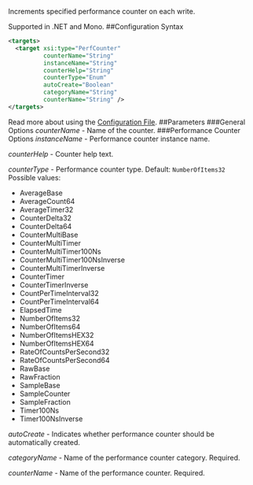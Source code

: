 Increments specified performance counter on each write. 

Supported in .NET and Mono.
##Configuration Syntax
```xml
<targets>
  <target xsi:type="PerfCounter"
          counterName="String"
          instanceName="String"
          counterHelp="String"
          counterType="Enum"
          autoCreate="Boolean"
          categoryName="String"
          counterName="String" />
</targets>
```
Read more about using the [Configuration File](Configuration-file).
##Parameters
###General Options
_counterName_ - Name of the counter.
###Performance Counter Options
_instanceName_ - Performance counter instance name.

_counterHelp_ - Counter help text.  

_counterType_ - Performance counter type. Default: `NumberOfItems32`  
Possible values:
* AverageBase
* AverageCount64
* AverageTimer32
* CounterDelta32
* CounterDelta64
* CounterMultiBase
* CounterMultiTimer
* CounterMultiTimer100Ns
* CounterMultiTimer100NsInverse
* CounterMultiTimerInverse
* CounterTimer
* CounterTimerInverse
* CountPerTimeInterval32
* CountPerTimeInterval64
* ElapsedTime
* NumberOfItems32
* NumberOfItems64
* NumberOfItemsHEX32
* NumberOfItemsHEX64
* RateOfCountsPerSecond32
* RateOfCountsPerSecond64
* RawBase
* RawFraction
* SampleBase
* SampleCounter
* SampleFraction
* Timer100Ns
* Timer100NsInverse

_autoCreate_ - Indicates whether performance counter should be automatically created.

_categoryName_ - Name of the performance counter category. Required.

_counterName_ - Name of the performance counter. Required.
